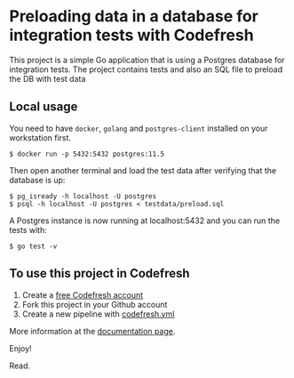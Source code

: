 Preloading data in a database for integration tests with Codefresh
=============

This project is a simple Go application that is using a Postgres database for integration tests.
The project contains tests and also an SQL file to preload the DB with test data


## Local usage

You need to have `docker`, `golang` and `postgres-client` installed on your workstation first.

```
$ docker run -p 5432:5432 postgres:11.5
```

Then open another terminal and load the test data after verifying that the database is up:

```
$ pg_isready -h localhost -U postgres
$ psql -h localhost -U postgres < testdata/preload.sql
```

A Postgres instance is now running at localhost:5432 and you can run the tests with:

```
$ go test -v
```


## To use this project in Codefresh 

1. Create a [free Codefresh account](https://codefresh.io/docs/docs/getting-started/create-a-codefresh-account/)
1. Fork this project in your Github account
1. Create a new pipeline with [codefresh.yml](codefresh.yml) 

More information at the [documentation page](https://codefresh.io/docs/docs/yaml-examples/examples/populate-a-database-with-existing-data/).


Enjoy!




Read.
